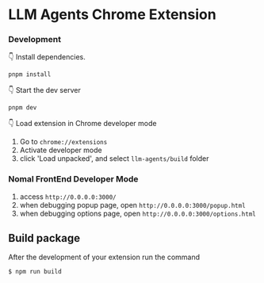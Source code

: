 # LLM Agents Chrome Extension

### Development

👇 Install dependencies.
```bash
pnpm install
```

👇 Start the dev server
```bash
pnpm dev
```

👇 Load extension in Chrome developer mode
1. Go to `chrome://extensions`
2. Activate developer mode
3. click 'Load unpacked', and select `llm-agents/build` folder

### Nomal FrontEnd Developer Mode
1. access `http://0.0.0.0:3000/`
2. when debugging popup page, open `http://0.0.0.0:3000/popup.html`
3. when debugging options page, open `http://0.0.0.0:3000/options.html`

## Build package

After the development of your extension run the command

```shell
$ npm run build
```